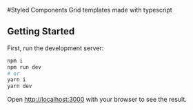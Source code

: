 #Styled Components Grid templates made with typescript

## Getting Started

First, run the development server:

```bash
npm i 
npm run dev
# or
yarn i
yarn dev
```

Open [http://localhost:3000](http://localhost:3000) with your browser to see the result.
